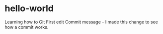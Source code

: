# hello-world
Learning how to Git
First edit
Commit message - I made this change to see how a commit works. 
